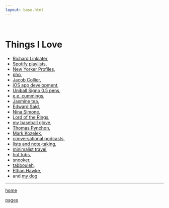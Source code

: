 ```yaml
---
layout: base.html
---
```

<br>
<h1>Things I Love</h1>
<ul>
<li><a href="https://www.imdb.com/name/nm0000500/">Richard Linklater</a>,
</li>
<li><a href="https://open.spotify.com/user/sgarrett233">Spotify playlists</a>,
</li>
<li><a href="https://www.newyorker.com/magazine/profiles">New Yorker Profiles</a>,
</li><li><a href="https://www.youtube.com/watch?v=jgX2q9WPoqo">pho</a>,
</li><li><a href="https://www.youtube.com/watch?v=IuMOy_EKbIU">Jacob Collier</a>,
</li><li><a href="https://developer.apple.com/">iOS app development</a>,
</li><li><a href="https://www.jetpens.com/Uni-ball-Signo-UM-100-Gel-Pens/ct/207">Uniball Signo 0.5 pens</a>,
</li><li><a href="https://www.poetryfoundation.org/poets/e-e-cummings#tab-poems">e.e. cummings</a>,
</li><li><a href="https://en.wikipedia.org/wiki/Jasmine_tea">Jasmine tea</a>,
</li><li><a href="https://www.youtube.com/watch?v=fVC8EYd_Z_g&ab_channel=PalestineDiary">Edward Said</a>,
</li><li><a href="https://www.youtube.com/watch?v=K7nmdi0u4T0">Nina Simone</a>,
</li><li><a href="https://lotr.fandom.com/wiki/Main_Page">Lord of the Rings</a>,
</li><li><a href="https://www.rawlings.com/product/P-PRO205-9TIFS.html">my baseball glove</a>,
</li><li><a href="https://www.vulture.com/2013/08/thomas-pynchon-bleeding-edge.html">Thomas Pynchon</a>,
</li><li><a href="https://www.youtube.com/watch?v=nviTjk9Lm-w">Mark Kozelek</a>,
</li><li><a href="http://www.merlinmann.com/roderick/">conversational podcasts</a>,
</li><li><a href="https://medium.goodnotes.com/the-best-note-taking-methods-for-college-students-451f412e264e">lists and note-taking</a>,
</li><li><a href="https://www.youtube.com/watch?v=LXSo_trfCuI">minimalist travel</a>,
</li><li><a href="https://www.youtube.com/watch?v=xeSwrFKFNFw">hot tubs</a>,
</li><li><a href="https://www.youtube.com/watch?v=9D2rFMPN9js">snooker</a>,
</li><li><a href="https://www.youtube.com/watch?v=WFUar4zyx3o">tabbouleh</a>,
</li><li><a href="https://www.youtube.com/watch?v=OI3ofWFejqg">Ethan Hawke</a>,
</li><li>and <a href="/images/dog1.jpg">my dog</a>
</li></ul>
<hr>
<p><a href="/index.html">home</a></p>
<p> <a href="/pages">pages</a></p>
